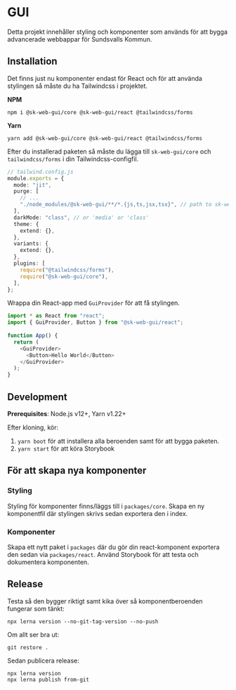# GUI

Detta projekt innehåller styling och komponenter som används för att bygga advancerade webbappar för Sundsvalls Kommun.

## Installation

Det finns just nu komponenter endast för React och för att använda stylingen så måste du ha Tailwindcss i projektet.

**NPM**

```
npm i @sk-web-gui/core @sk-web-gui/react @tailwindcss/forms
```

**Yarn**

```
yarn add @sk-web-gui/core @sk-web-gui/react @tailwindcss/forms
```

Efter du installerad paketen så måste du lägga till `sk-web-gui/core` och `tailwindcss/forms` i din Tailwindcss-configfil.

```TypeScript
// tailwind.config.js
module.exports = {
  mode: "jit",
  purge: [
    // ...
    "./node_modules/@sk-web-gui/**/*.{js,ts,jsx,tsx}", // path to sk-web-gui
  ],
  darkMode: "class", // or 'media' or 'class'
  theme: {
    extend: {},
  },
  variants: {
    extend: {},
  },
  plugins: [
    require("@tailwindcss/forms"),
    require("@sk-web-gui/core"),
  ],
};
```

Wrappa din React-app med `GuiProvider` för att få stylingen.

```TypeScript
import * as React from "react";
import { GuiProvider, Button } from "@sk-web-gui/react";
​
function App() {
  return (
    <GuiProvider>
      <Button>Hello World</Button>
    </GuiProvider>
  );
}
```

## Development

**Prerequisites**: Node.js v12+, Yarn v1.22+

Efter kloning, kör:

1. `yarn boot` för att installera alla beroenden samt för att bygga paketen.
2. `yarn start` för att köra Storybook

## För att skapa nya komponenter

### Styling

Styling för komponenter finns/läggs till i `packages/core`. Skapa en ny komponentfil där stylingen skrivs sedan exportera den i index.

### Komponenter

Skapa ett nytt paket i `packages` där du gör din react-komponent exportera den sedan via `packages/react`. Använd Storybook för att testa och dokumentera komponenten.

## Release

Testa så den bygger riktigt samt kika över så komponentberoenden fungerar som tänkt:

```
npx lerna version --no-git-tag-version --no-push
```

Om allt ser bra ut:

```
git restore .
```

Sedan publicera release:

```
npx lerna version
npx lerna publish from-git
```
